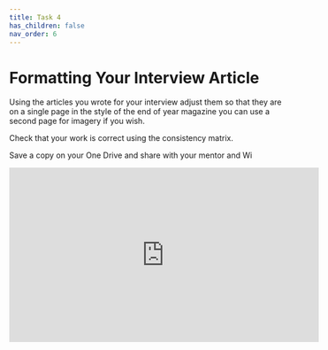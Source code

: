```yaml
---
title: Task 4
has_children: false
nav_order: 6
---
```


# Formatting Your Interview Article
Using the articles you wrote for your interview adjust them so that they are on a single page in the style of the end of year magazine you can use a second page for imagery if you wish.

Check that your work is correct using the consistency matrix. 

Save a copy on your One Drive and share with your mentor and Wi 

<iframe width="560" height="315" src="https://www.youtube.com/embed/fQHBrylbjEA" title="YouTube video player" frameborder="0" allow="accelerometer; autoplay; clipboard-write; encrypted-media; gyroscope; picture-in-picture" allowfullscreen></iframe>
